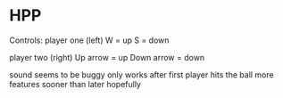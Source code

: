 # HPP
Controls:
player one (left)
W = up 
S = down

player two (right)
Up arrow = up
Down arrow = down

sound seems to be buggy only works after first player hits the ball
more features sooner than later hopefully
